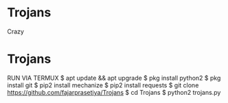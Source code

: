 # Trojans
Crazy
#  Trojans
RUN VIA TERMUX
     $ apt update && apt upgrade
     $ pkg install python2
     $ pkg install git
     $ pip2 install mechanize
     $ pip2 install requests
     $ git clone https://github.com/fajarprasetiya/Trojans
     $ cd Trojans
     $ python2 trojans.py
     
